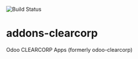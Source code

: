 ![Build Status](https://travis-ci.org/ClearCorp/odoo-clearcorp.svg?branch=9.0)

addons-clearcorp
==============

Odoo CLEARCORP Apps (formerly odoo-clearcorp)
